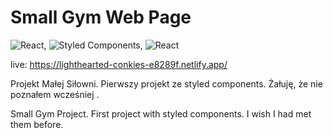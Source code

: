 # Small Gym Web Page

<img src="https://img.shields.io/badge/React-20232A?style=for-the-badge&logo=react&logoColor=61DAFB" alt="React"/>,
<img src="https://img.shields.io/badge/styled--components-DB7093?style=for-the-badge&logo=styled-components&logoColor=white" alt="Styled Components"/>,
<img src="https://img.shields.io/badge/React_Router-CA4245?style=for-the-badge&logo=react-router&logoColor=white" alt="React"/>

live: https://lighthearted-conkies-e8289f.netlify.app/

Projekt Małej Siłowni.
Pierwszy projekt ze styled components. Żałuję, że nie poznałem wcześniej .

Small Gym Project.
First project with styled components. I wish I had met them before.
